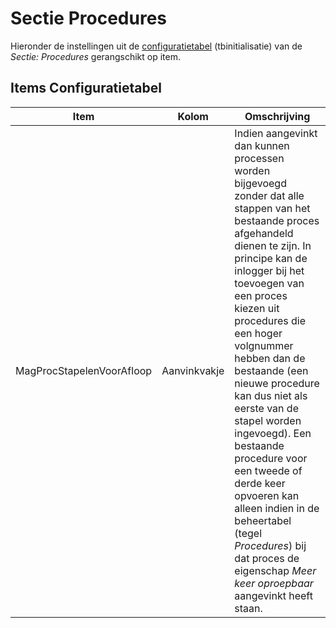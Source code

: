# Sectie Procedures

Hieronder de instellingen uit de [configuratietabel](/docs/instellen_inrichten/configuratie/README.md) (tbinitialisatie) van de _Sectie: Procedures_ gerangschikt op item.

## Items Configuratietabel

| Item                      | Kolom        | Omschrijving |
| ------------------------- | ------------ | --------- |
| MagProcStapelenVoorAfloop | Aanvinkvakje | Indien aangevinkt dan kunnen processen worden bijgevoegd zonder dat alle stappen van het bestaande proces afgehandeld dienen te zijn. In principe kan de inlogger bij het toevoegen van een proces kiezen uit procedures die een hoger volgnummer hebben dan de bestaande (een nieuwe procedure kan dus niet als eerste van de stapel worden ingevoegd). Een bestaande procedure voor een tweede of derde keer opvoeren kan alleen indien in de beheertabel (tegel _Procedures_) bij dat proces de eigenschap _Meer keer oproepbaar_ aangevinkt heeft staan. |
